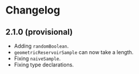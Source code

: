 # Changelog

## 2.1.0 (provisional)

- Adding `randomBoolean`.
- `geometricReservoirSample` can now take a length.
- Fixing `naiveSample`.
- Fixing type declarations.
